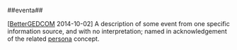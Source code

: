 ##eventa##

\[[BetterGEDCOM](http://bettergedcom.wikispaces.com/share/view/50008096) 2014-10-02\] A description of some event from one specific information source, and with no interpretation; named in acknowledgement of the related [persona](persona.md) concept.
